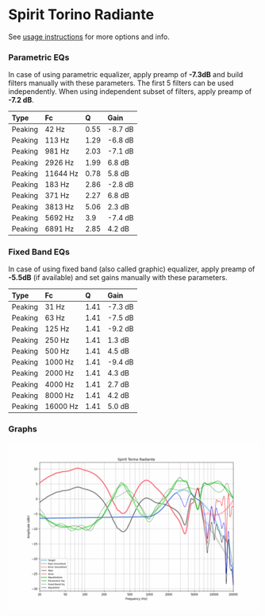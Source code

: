 # Spirit Torino Radiante
See [usage instructions](https://github.com/jaakkopasanen/AutoEq#usage) for more options and info.

### Parametric EQs
In case of using parametric equalizer, apply preamp of **-7.3dB** and build filters manually
with these parameters. The first 5 filters can be used independently.
When using independent subset of filters, apply preamp of **-7.2 dB**.

| Type    | Fc       |    Q | Gain    |
|:--------|:---------|:-----|:--------|
| Peaking | 42 Hz    | 0.55 | -8.7 dB |
| Peaking | 113 Hz   | 1.29 | -6.8 dB |
| Peaking | 981 Hz   | 2.03 | -7.1 dB |
| Peaking | 2926 Hz  | 1.99 | 6.8 dB  |
| Peaking | 11644 Hz | 0.78 | 5.8 dB  |
| Peaking | 183 Hz   | 2.86 | -2.8 dB |
| Peaking | 371 Hz   | 2.27 | 6.8 dB  |
| Peaking | 3813 Hz  | 5.06 | 2.3 dB  |
| Peaking | 5692 Hz  | 3.9  | -7.4 dB |
| Peaking | 6891 Hz  | 2.85 | 4.2 dB  |

### Fixed Band EQs
In case of using fixed band (also called graphic) equalizer, apply preamp of **-5.5dB**
(if available) and set gains manually with these parameters.

| Type    | Fc       |    Q | Gain    |
|:--------|:---------|:-----|:--------|
| Peaking | 31 Hz    | 1.41 | -7.3 dB |
| Peaking | 63 Hz    | 1.41 | -7.5 dB |
| Peaking | 125 Hz   | 1.41 | -9.2 dB |
| Peaking | 250 Hz   | 1.41 | 1.3 dB  |
| Peaking | 500 Hz   | 1.41 | 4.5 dB  |
| Peaking | 1000 Hz  | 1.41 | -9.4 dB |
| Peaking | 2000 Hz  | 1.41 | 4.3 dB  |
| Peaking | 4000 Hz  | 1.41 | 2.7 dB  |
| Peaking | 8000 Hz  | 1.41 | 4.2 dB  |
| Peaking | 16000 Hz | 1.41 | 5.0 dB  |

### Graphs
![](./Spirit%20Torino%20Radiante.png)